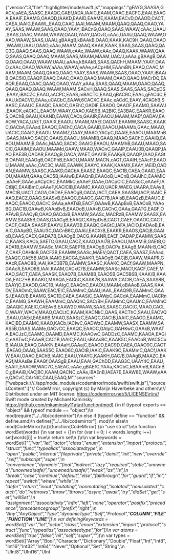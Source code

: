 {"version":3,"file":"highlighter/mode/swift.js","mappings":"gFAYG,SAASA,GACV,aAEA,SAASC,EAAQC,GAEf,IADA,IAAIC,EAAM,CAAC,EACFC,EAAI,EAAGA,EAAIF,EAAMG,OAAQD,IAAKD,EAAID,EAAME,KAAM,EACvD,OAAOD,CACT,CAEA,IAAIG,EAAWL,EAAQ,CAAC,IAAI,MAAM,MAAM,QAAQ,QAAQ,OAAO,YAAY,SAAS,WAAW,SAAS,OAAO,YAAY,iBACnG,OAAO,SAAS,WAAW,cAAc,UAAU,SAAS,OAAO,MAAM,WAAW,OAAO,YAAY,QACvG,cAAc,UAAU,QAAQ,WAAW,OAAO,WAAW,SAAS,UAAU,gBAAgB,kBAAkB,OAAO,KAAK,KAC9H,QAAQ,OAAO,WAAW,UAAU,OAAO,cAAc,MAAM,QAAQ,KAAK,KAAK,SAAS,SAAS,QAAQ,QAC3G,QAAQ,SAAS,QAAQ,WAAW,cAAc,WAAW,cAAc,QAAQ,KAAK,WAAW,QAAQ,SAAS,QAAQ,QAAQ,MAAM,SAAS,MAAM,MAAM,UAC/J,aAAa,gBAAgB,QAAQ,OAAO,OAAO,WAAW,UAAU,aAAa,kBAAkB,SAAS,QAChH,MAAM,YAAY,OAAO,cAAc,OAAO,WAAW,aAAa,WAAW,eAAe,aACpHM,EAAmBN,EAAQ,CAAC,MAAM,MAAM,QAAQ,QAAQ,OAAO,YAAY,SAAS,WAAW,SAAS,OAAO,YAAY,iBAAiB,QAC5IO,EAAQP,EAAQ,CAAC,OAAO,QAAQ,MAAM,OAAO,QAAQ,MACrDQ,EAAQR,EAAQ,CAAC,QAAQ,OAAO,YAAY,aAAa,SAAS,QAAQ,MAAM,OAAO,QAAQ,QAAQ,QAAQ,QAAQ,WAAW,MAAM,SACvH,QAAQ,SAAS,SAAS,SAAS,SACpDS,EAAY,iBACZC,EAAO,aACPC,EAAS,mBACTC,EAAQ,qBACRC,EAAc,gFACdC,EAAU,kDACVC,EAAa,uCACbC,EAAW,6CACXC,EAAc,eACdC,EAAY,4CAGhB,SAASC,EAAUC,EAAQC,EAAOC,GAEhC,GADIF,EAAOG,QAAOF,EAAMG,SAAWJ,EAAOK,eACtCL,EAAOM,WAAY,OAAO,KAE9B,IA2BIC,EA3BAC,EAAKR,EAAOS,OAChB,GAAU,KAAND,EAAW,CACb,GAAIR,EAAOU,MAAM,MAEf,OADAV,EAAOW,YACA,UAET,GAAIX,EAAOU,MAAM,MAEf,OADAT,EAAMW,SAASC,KAAKC,GACbA,EAAad,EAAQC,EAEhC,CACA,GAAID,EAAOU,MAAMb,GAAc,MAAO,UACtC,GAAIG,EAAOU,MAAMZ,GAAY,MAAO,YACpC,GAAIE,EAAOU,MAAMnB,GAAS,MAAO,SACjC,GAAIS,EAAOU,MAAMlB,GAAQ,MAAO,SAChC,GAAIQ,EAAOU,MAAMjB,GAAc,MAAO,SACtC,GAAIO,EAAOU,MAAMhB,GAAU,MAAO,SAClC,GAAIM,EAAOU,MAAMd,GAAW,MAAO,WACnC,GAAIP,EAAU0B,QAAQP,IAAO,EAE3B,OADAR,EAAOgB,OACA,WAET,GAAI1B,EAAKyB,QAAQP,IAAO,EAGtB,OAFAR,EAAOgB,OACPhB,EAAOU,MAAM,MACN,cAGT,GAAIH,EAAcP,EAAOU,MAAM,aAAc,CAC3C,IAAIE,EAAWK,EAAYC,KAAK,KAAMX,EAAY,IAElD,OADAN,EAAMW,SAASC,KAAKD,GACbA,EAASZ,EAAQC,EAC1B,CAEA,GAAID,EAAOU,MAAMf,GAAa,CAC5B,IAAIwB,EAAQnB,EAAOoB,UACnB,OAAIhC,EAAMiC,eAAeF,GAAe,aACpChC,EAAMkC,eAAeF,GAAe,OACpClC,EAASoC,eAAeF,IACtBjC,EAAiBmC,eAAeF,KAClClB,EAAMC,KAAO,UACR,WAEG,UAARA,EAAyB,MACtB,UACT,CAGA,OADAF,EAAOgB,OACA,IACT,CAEA,SAASM,IACP,IAAIC,EAAQ,EACZ,OAAO,SAASvB,EAAQC,EAAOC,GAC7B,IAAIsB,EAAQzB,EAAUC,EAAQC,EAAOC,GACrC,GAAa,eAATsB,EACF,GAAwB,KAApBxB,EAAOoB,YAAoBG,OAC1B,GAAwB,KAApBvB,EAAOoB,UAAkB,CAChC,GAAa,GAATG,EAGF,OAFAvB,EAAOyB,OAAO,GACdxB,EAAMW,SAASc,MACRzB,EAAMW,SAASX,EAAMW,SAAS5B,OAAS,GAAGgB,EAAQC,KAEpDsB,CACT,CAEF,OAAOC,CACT,CACF,CAEA,SAASP,EAAYU,EAAW3B,EAAQC,GAGtC,IAFA,IACIO,EADAoB,EAAiC,GAApBD,EAAU3C,OACnB6C,GAAU,EACXrB,EAAKR,EAAOS,QACjB,GAAIoB,EAAS,CAEX,GADA7B,EAAOgB,OACG,KAANR,EAEF,OADAP,EAAMW,SAASC,KAAKS,KACb,SAETO,GAAU,CACZ,KAAO,IAAI7B,EAAOU,MAAMiB,GAEtB,OADA1B,EAAMW,SAASc,MACR,SAEP1B,EAAOgB,OACPa,EAAgB,MAANrB,CACZ,CAKF,OAHIoB,GACF3B,EAAMW,SAASc,MAEV,QACT,CAEA,SAASZ,EAAad,EAAQC,GAE5B,IADA,IAAIO,EACGA,EAAKR,EAAOgB,QACjB,GAAW,MAAPR,GAAcR,EAAO8B,IAAI,KAC3B7B,EAAMW,SAASC,KAAKC,QACf,GAAW,MAAPN,GAAcR,EAAO8B,IAAI,KAAM,CACxC7B,EAAMW,SAASc,MACf,KACF,CAEF,MAAO,SACT,CAEA,SAASK,EAAQ7B,EAAM8B,EAAO5B,GAC5B6B,KAAK/B,KAAOA,EACZ+B,KAAKD,MAAQA,EACbC,KAAK7B,SAAWA,CAClB,CAEA,SAAS8B,EAAYjC,EAAOD,GAC1B,IAAIgC,EAAQhC,EAAOU,MAAM,oBAAoB,GAAS,KAAOV,EAAOmC,SAAW,EAC/ElC,EAAMmC,QAAU,IAAIL,EAAQ9B,EAAMmC,QAASJ,EAAO/B,EAAMG,SAC1D,CAEA,SAASiC,EAAWpC,GACdA,EAAMmC,UACRnC,EAAMG,SAAWH,EAAMmC,QAAQhC,SAC/BH,EAAMmC,QAAUnC,EAAMmC,QAAQlC,KAElC,CAEAvB,EAAW2D,WAAW,SAAS,SAASC,GACtC,MAAO,CACLC,WAAY,WACV,MAAO,CACLtC,KAAM,KACNkC,QAAS,KACThC,SAAU,EACVQ,SAAU,GAEd,EAEA6B,MAAO,SAASzC,EAAQC,GACtB,IAAIC,EAAOD,EAAMC,KACjBD,EAAMC,KAAO,KACb,IACIwC,GADWzC,EAAMW,SAASX,EAAMW,SAAS5B,OAAS,IAAMe,GACvCC,EAAQC,EAAOC,GAIpC,GAHKwC,GAAkB,WAATA,EACJzC,EAAMC,OAAMD,EAAMC,KAAOwC,GADDzC,EAAMC,KAAOA,EAGlC,eAATwC,EAAwB,CAC1B,IAAIC,EAAU,sBAAsBC,KAAK5C,EAAOoB,WAC5CuB,IAAUA,EAAQ,GAAKN,EAAaH,GAAajC,EAAOD,EAC9D,CAEA,OAAO0C,CACT,EAEAG,OAAQ,SAAS5C,EAAO6C,GACtB,IAAIC,EAAK9C,EAAMmC,QACf,IAAKW,EAAI,OAAO,EAChB,IAAIC,EAAU,YAAYC,KAAKH,GAC/B,OAAgB,MAAZC,EAAGf,MAAsBe,EAAGf,OAASgB,EAAU,EAAI,GAChDD,EAAG3C,UAAY4C,EAAU,EAAIT,EAAOW,WAC7C,EAEAC,cAAe,gBAEfC,YAAa,KACbC,kBAAmB,KACnBC,gBAAiB,KACjBC,KAAM,QACNC,cAAe,iBAEnB,IAEA7E,EAAW8E,WAAW,eAAe,QACvC,CArNIC,CAAI,EAAQ,M","sources":["webpack:///./app/node_modules/codemirror/mode/swift/swift.js"],"sourcesContent":["// CodeMirror, copyright (c) by Marijn Haverbeke and others\n// Distributed under an MIT license: https://codemirror.net/5/LICENSE\n\n// Swift mode created by Michael Kaminsky https://github.com/mkaminsky11\n\n(function(mod) {\n  if (typeof exports == \"object\" && typeof module == \"object\")\n    mod(require(\"../../lib/codemirror\"))\n  else if (typeof define == \"function\" && define.amd)\n    define([\"../../lib/codemirror\"], mod)\n  else\n    mod(CodeMirror)\n})(function(CodeMirror) {\n  \"use strict\"\n\n  function wordSet(words) {\n    var set = {}\n    for (var i = 0; i < words.length; i++) set[words[i]] = true\n    return set\n  }\n\n  var keywords = wordSet([\"_\",\"var\",\"let\",\"actor\",\"class\",\"enum\",\"extension\",\"import\",\"protocol\",\"struct\",\"func\",\"typealias\",\"associatedtype\",\n                          \"open\",\"public\",\"internal\",\"fileprivate\",\"private\",\"deinit\",\"init\",\"new\",\"override\",\"self\",\"subscript\",\"super\",\n                          \"convenience\",\"dynamic\",\"final\",\"indirect\",\"lazy\",\"required\",\"static\",\"unowned\",\"unowned(safe)\",\"unowned(unsafe)\",\"weak\",\"as\",\"is\",\n                          \"break\",\"case\",\"continue\",\"default\",\"else\",\"fallthrough\",\"for\",\"guard\",\"if\",\"in\",\"repeat\",\"switch\",\"where\",\"while\",\n                          \"defer\",\"return\",\"inout\",\"mutating\",\"nonmutating\",\"isolated\",\"nonisolated\",\"catch\",\"do\",\"rethrows\",\"throw\",\"throws\",\"async\",\"await\",\"try\",\"didSet\",\"get\",\"set\",\"willSet\",\n                          \"assignment\",\"associativity\",\"infix\",\"left\",\"none\",\"operator\",\"postfix\",\"precedence\",\"precedencegroup\",\"prefix\",\"right\",\n                          \"Any\",\"AnyObject\",\"Type\",\"dynamicType\",\"Self\",\"Protocol\",\"__COLUMN__\",\"__FILE__\",\"__FUNCTION__\",\"__LINE__\"])\n  var definingKeywords = wordSet([\"var\",\"let\",\"actor\",\"class\",\"enum\",\"extension\",\"import\",\"protocol\",\"struct\",\"func\",\"typealias\",\"associatedtype\",\"for\"])\n  var atoms = wordSet([\"true\",\"false\",\"nil\",\"self\",\"super\",\"_\"])\n  var types = wordSet([\"Array\",\"Bool\",\"Character\",\"Dictionary\",\"Double\",\"Float\",\"Int\",\"Int8\",\"Int16\",\"Int32\",\"Int64\",\"Never\",\"Optional\",\"Set\",\"String\",\n                       \"UInt8\",\"UInt16\",\"UInt